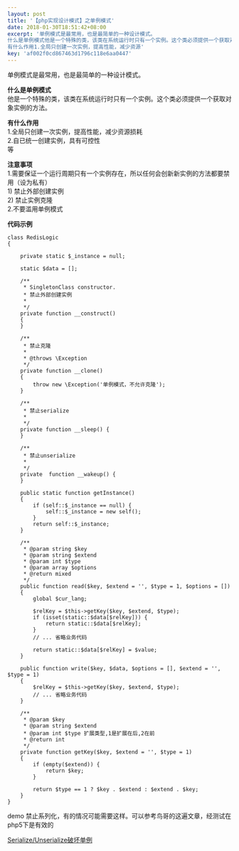 ```yaml
---  
layout: post  
title: '【php实现设计模式】之单例模式'  
date: 2018-01-30T18:51:42+08:00  
excerpt: '单例模式是最常用，也是最简单的一种设计模式。
什么是单例模式他是一个特殊的类，该类在系统运行时只有一个实例。这个类必须提供一个获取对象实例的方法。
有什么作用1.全局只创建一次实例，提高性能，减少资源'  
key: 'af002f0cd867463d1796c118e6aa0447'  
---  
```


单例模式是最常用，也是最简单的一种设计模式。

**什么是单例模式**  
他是一个特殊的类，该类在系统运行时只有一个实例。这个类必须提供一个获取对象实例的方法。

**有什么作用**  
1.全局只创建一次实例，提高性能，减少资源损耗  
2.自已统一创建实例，具有可控性  
等

**注意事项**  
1.需要保证一个运行周期只有一个实例存在，所以任何会创新新实例的方法都要禁用（设为私有）  
1\) 禁止外部创建实例  
2\) 禁止实例克隆  
2.不要滥用单例模式

**代码示例**

```
class RedisLogic
{

    private static $_instance = null;

    static $data = [];

    /**
     * SingletonClass constructor.
     * 禁止外部创建实例
     *
     */
    private function __construct()
    {
    }

    /**
     * 禁止克隆
     *
     * @throws \Exception
     */
    private function __clone()
    {
        throw new \Exception('单例模式，不允许克隆');
    }
    
    /**
     * 禁止serialize
     *
     */
    private function __sleep() {
    }
 
    /**
     * 禁止unserialize
     *
     */
    private  function __wakeup() {
    } 
    
    public static function getInstance()
    {
        if (self::$_instance == null) {
            self::$_instance = new self();
        }
        return self::$_instance;
    }

    /**
     * @param string $key
     * @param string $extend
     * @param int $type
     * @param array $options
     * @return mixed
     */
    public function read($key, $extend = '', $type = 1, $options = [])
    {
        global $cur_lang;

        $relKey = $this->getKey($key, $extend, $type);
        if (isset(static::$data[$relKey])) {
            return static::$data[$relKey];
        }
        // ... 省略业务代码

        return static::$data[$relKey] = $value;
    }

    public function write($key, $data, $options = [], $extend = '', $type = 1)
    {
        $relKey = $this->getKey($key, $extend, $type);
        // ... 省略业务代码
    }

    /**
     * @param $key
     * @param string $extend
     * @param int $type 扩展类型,1是扩展在后,2在前
     * @return int
     */
    private function getKey($key, $extend = '', $type = 1)
    {
        if (empty($extend)) {
            return $key;
        }

        return $type == 1 ? $key . $extend : $extend . $key;
    }
}
```

demo 禁止系列化，有的情况可能需要这样。可以参考鸟哥的这遍文章，经测试在php5下是有效的

[Serialize/Unserialize破坏单例](http://www.laruence.com/2011/03/18/1909.html)